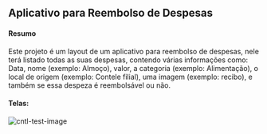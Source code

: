 ## Aplicativo para Reembolso de Despesas

#### Resumo
Este projeto é um layout de um aplicativo para reembolso de despesas, nele terá listado todas as suas despesas, contendo várias informações como: 
Data, nome (exemplo: Almoço), valor, a categoria (exemplo: Alimentação), o local de origem (exemplo: Contele filial), uma imagem (exemplo: recibo), e também se essa despeza é reembolsável ou não.


#### Telas:
![cntl-test-image](https://user-images.githubusercontent.com/50163396/68165113-4a879c00-ff3d-11e9-8611-c1db75fb1bc2.png)